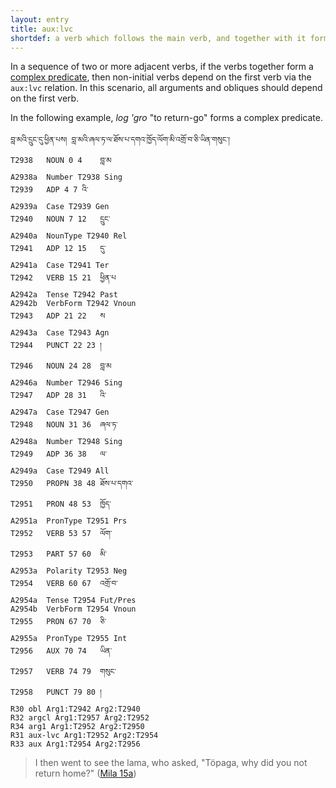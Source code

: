 ```yaml
---
layout: entry
title: aux:lvc
shortdef: a verb which follows the main verb, and together with it forms a complex predicate
---
```

In a sequence of two or more adjacent verbs, if the verbs together form a
[complex predicate](/lim-annodoc/construction/complex-predicates), then non-initial verbs depend on the first verb via
the `aux:lvc` relation. In this scenario, all arguments and obliques should
depend on the first verb.

In the following example, _log 'gro_ "to return-go" forms a complex predicate.

~~~ ann
བླ་མའི་དྲུང་དུ་ཕྱིན་པས། བླ་མའི་ཞལ་ཏ་ལ་ཐོས་པ་དགའ་ཁྱོད་ལོག་མི་འགྲོ་བ་ཅི་ཡིན་གསུང་།
T2938	NOUN 0 4	བླ་མ
A2938a	Number T2938 Sing
T2939	ADP 4 7	འི་
A2939a	Case T2939 Gen
T2940	NOUN 7 12	དྲུང་
A2940a	NounType T2940 Rel
T2941	ADP 12 15	དུ་
A2941a	Case T2941 Ter
T2942	VERB 15 21	ཕྱིན་པ
A2942a	Tense T2942 Past
A2942b	VerbForm T2942 Vnoun
T2943	ADP 21 22	ས
A2943a	Case T2943 Agn
T2944	PUNCT 22 23	།
T2946	NOUN 24 28	བླ་མ
A2946a	Number T2946 Sing
T2947	ADP 28 31	འི་
A2947a	Case T2947 Gen
T2948	NOUN 31 36	ཞལ་ཏ་
A2948a	Number T2948 Sing
T2949	ADP 36 38	ལ་
A2949a	Case T2949 All
T2950	PROPN 38 48	ཐོས་པ་དགའ་
T2951	PRON 48 53	ཁྱོད་
A2951a	PronType T2951 Prs
T2952	VERB 53 57	ལོག་
T2953	PART 57 60	མི་
A2953a	Polarity T2953 Neg
T2954	VERB 60 67	འགྲོ་བ་
A2954a	Tense T2954 Fut/Pres
A2954b	VerbForm T2954 Vnoun
T2955	PRON 67 70	ཅི་
A2955a	PronType T2955 Int
T2956	AUX 70 74	ཡིན་
T2957	VERB 74 79	གསུང་
T2958	PUNCT 79 80	།
R30	obl Arg1:T2942 Arg2:T2940
R32	argcl Arg1:T2957 Arg2:T2952
R34	arg1 Arg1:T2952 Arg2:T2950
R31	aux-lvc Arg1:T2952 Arg2:T2954
R33	aux Arg1:T2954 Arg2:T2956
~~~
> I then went to see the lama, who asked, "Töpaga, why did you not return home?" ([Mila 15a](http://tibetanverbs.soas.ac.uk/~badw/#/mila/015a?focus=T2952))
